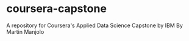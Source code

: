 # coursera-capstone
A repository for Coursera's Applied Data Science Capstone by IBM 
By Martin Manjolo
